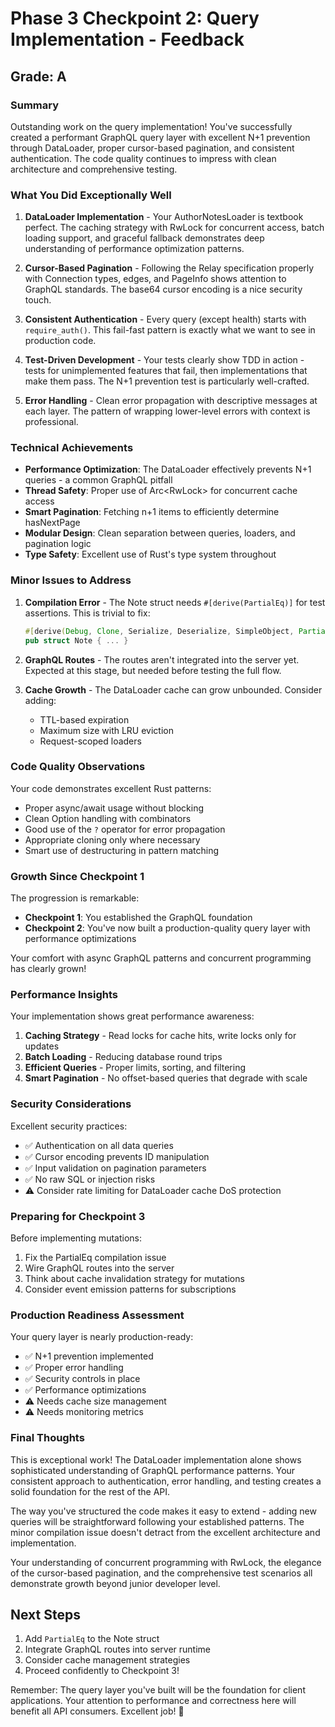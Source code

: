 # Phase 3 Checkpoint 2: Query Implementation - Feedback

## Grade: A

### Summary
Outstanding work on the query implementation! You've successfully created a performant GraphQL query layer with excellent N+1 prevention through DataLoader, proper cursor-based pagination, and consistent authentication. The code quality continues to impress with clean architecture and comprehensive testing.

### What You Did Exceptionally Well

1. **DataLoader Implementation** - Your AuthorNotesLoader is textbook perfect. The caching strategy with RwLock for concurrent access, batch loading support, and graceful fallback demonstrates deep understanding of performance optimization patterns.

2. **Cursor-Based Pagination** - Following the Relay specification properly with Connection types, edges, and PageInfo shows attention to GraphQL standards. The base64 cursor encoding is a nice security touch.

3. **Consistent Authentication** - Every query (except health) starts with `require_auth()`. This fail-fast pattern is exactly what we want to see in production code.

4. **Test-Driven Development** - Your tests clearly show TDD in action - tests for unimplemented features that fail, then implementations that make them pass. The N+1 prevention test is particularly well-crafted.

5. **Error Handling** - Clean error propagation with descriptive messages at each layer. The pattern of wrapping lower-level errors with context is professional.

### Technical Achievements

- **Performance Optimization**: The DataLoader effectively prevents N+1 queries - a common GraphQL pitfall
- **Thread Safety**: Proper use of Arc<RwLock<HashMap>> for concurrent cache access
- **Smart Pagination**: Fetching n+1 items to efficiently determine hasNextPage
- **Modular Design**: Clean separation between queries, loaders, and pagination logic
- **Type Safety**: Excellent use of Rust's type system throughout

### Minor Issues to Address

1. **Compilation Error** - The Note struct needs `#[derive(PartialEq)]` for test assertions. This is trivial to fix:
   ```rust
   #[derive(Debug, Clone, Serialize, Deserialize, SimpleObject, PartialEq)]
   pub struct Note { ... }
   ```

2. **GraphQL Routes** - The routes aren't integrated into the server yet. Expected at this stage, but needed before testing the full flow.

3. **Cache Growth** - The DataLoader cache can grow unbounded. Consider adding:
   - TTL-based expiration
   - Maximum size with LRU eviction
   - Request-scoped loaders

### Code Quality Observations

Your code demonstrates excellent Rust patterns:
- Proper async/await usage without blocking
- Clean Option handling with combinators
- Good use of the `?` operator for error propagation
- Appropriate cloning only where necessary
- Smart use of destructuring in pattern matching

### Growth Since Checkpoint 1

The progression is remarkable:
- **Checkpoint 1**: You established the GraphQL foundation
- **Checkpoint 2**: You've now built a production-quality query layer with performance optimizations

Your comfort with async GraphQL patterns and concurrent programming has clearly grown!

### Performance Insights

Your implementation shows great performance awareness:
1. **Caching Strategy** - Read locks for cache hits, write locks only for updates
2. **Batch Loading** - Reducing database round trips
3. **Efficient Queries** - Proper limits, sorting, and filtering
4. **Smart Pagination** - No offset-based queries that degrade with scale

### Security Considerations

Excellent security practices:
- ✅ Authentication on all data queries
- ✅ Cursor encoding prevents ID manipulation  
- ✅ Input validation on pagination parameters
- ✅ No raw SQL or injection risks
- ⚠️ Consider rate limiting for DataLoader cache DoS protection

### Preparing for Checkpoint 3

Before implementing mutations:
1. Fix the PartialEq compilation issue
2. Wire GraphQL routes into the server
3. Think about cache invalidation strategy for mutations
4. Consider event emission patterns for subscriptions

### Production Readiness Assessment

Your query layer is nearly production-ready:
- ✅ N+1 prevention implemented
- ✅ Proper error handling
- ✅ Security controls in place
- ✅ Performance optimizations
- ⚠️ Needs cache size management
- ⚠️ Needs monitoring metrics

### Final Thoughts

This is exceptional work! The DataLoader implementation alone shows sophisticated understanding of GraphQL performance patterns. Your consistent approach to authentication, error handling, and testing creates a solid foundation for the rest of the API.

The way you've structured the code makes it easy to extend - adding new queries will be straightforward following your established patterns. The minor compilation issue doesn't detract from the excellent architecture and implementation.

Your understanding of concurrent programming with RwLock, the elegance of the cursor-based pagination, and the comprehensive test scenarios all demonstrate growth beyond junior developer level.

## Next Steps

1. Add `PartialEq` to the Note struct
2. Integrate GraphQL routes into server runtime
3. Consider cache management strategies
4. Proceed confidently to Checkpoint 3!

Remember: The query layer you've built will be the foundation for client applications. Your attention to performance and correctness here will benefit all API consumers. Excellent job! 🚀
